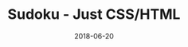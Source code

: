 ---
title: 'Sudoku - Just CSS/HTML'
description: 'Complete a sudoku puzzle without Javascript or server-side interaction.'
gametype: 'medium'
gameid: 83
date: 2018-06-20
tags: []
draft: false
type: 'games'
num19: [{'idx':1,'arr1':[1,2,3,4,5,6,7,8,9],'arr2':[1,2,3,4,5,6,7,8,9]},{'idx':2,'arr1':[1,2,3,4,5,6,7,8,9],'arr2':[1,2,3,4,5,6,7,8,9]},{'idx':3,'arr1':[1,2,3,4,5,6,7,8,9],'arr2':[1,2,3,4,5,6,7,8,9]},{'idx':4,'arr1':[1,2,3,4,5,6,7,8,9],'arr2':[1,2,3,4,5,6,7,8,9]},{'idx':5,'arr1':[1,2,3,4,5,6,7,8,9],'arr2':[1,2,3,4,5,6,7,8,9]},{'idx':6,'arr1':[1,2,3,4,5,6,7,8,9],'arr2':[1,2,3,4,5,6,7,8,9]},{'idx':7,'arr1':[1,2,3,4,5,6,7,8,9],'arr2':[1,2,3,4,5,6,7,8,9]},{'idx':8,'arr1':[1,2,3,4,5,6,7,8,9],'arr2':[1,2,3,4,5,6,7,8,9]},{'idx':9,'arr1':[1,2,3,4,5,6,7,8,9],'arr2':[1,2,3,4,5,6,7,8,9]}]
puzzle: [[3, 6, 0, 0, 4, 0, 0, 0, 0], [0, 9, 0, 6, 0, 0, 1, 2, 0], [0, 1, 0, 0, 0, 0, 9, 0, 0], [0, 0, 0, 1, 7, 0, 0, 0, 0], [0, 4, 0, 8, 2, 9, 0, 6, 0], [0, 0, 0, 0, 6, 5, 0, 0, 0], [0, 0, 6, 0, 0, 0, 0, 9, 0], [0, 3, 9, 0, 0, 7, 0, 5, 0], [0, 0, 0, 0, 9, 0, 0, 1, 4]]
layout: 'sudokucssstatic'
---